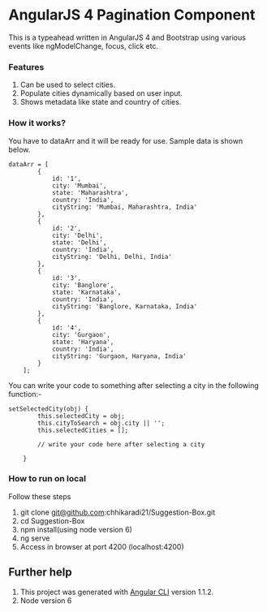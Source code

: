 # AngularJS 4 Pagination Component
This is a typeahead written in AngularJS 4 and Bootstrap using various events like ngModelChange, focus, click etc.

### Features
1. Can be used to select cities.
2. Populate cities dynamically based on user input.
3. Shows metadata like state and country of cities.

### How it works?
You have to dataArr and it will be ready for use. Sample data is shown below.
```
dataArr = [
        {
            id: '1',
            city: 'Mumbai',
            state: 'Maharashtra',
            country: 'India',
            cityString: 'Mumbai, Maharashtra, India'
        },
        {
            id: '2',
            city: 'Delhi',
            state: 'Delhi',
            country: 'India',
            cityString: 'Delhi, Delhi, India'
        },
        {
            id: '3',
            city: 'Banglore',
            state: 'Karnataka',
            country: 'India',
            cityString: 'Banglore, Karnataka, India'
        },
        {
            id: '4',
            city: 'Gurgaon',
            state: 'Haryana',
            country: 'India',
            cityString: 'Gurgaon, Haryana, India'
        }
    ];
```

You can write your code to something after selecting a city in the following function:-
```
setSelectedCity(obj) {
        this.selectedCity = obj;
        this.cityToSearch = obj.city || '';
        this.selectedCities = [];
        
        // write your code here after selecting a city
        
    }
```

### How to run on local
Follow these steps
1. git clone git@github.com:chhikaradi21/Suggestion-Box.git
2. cd Suggestion-Box
3. npm install(using node version 6)
4. ng serve
5. Access in browser at port 4200 (localhost:4200)

## Further help
1. This project was generated with [Angular CLI](https://github.com/angular/angular-cli) version 1.1.2.
2. Node version 6
